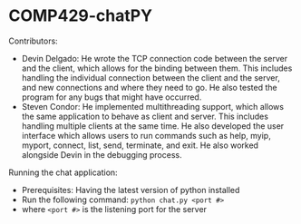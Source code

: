 # COMP429-chatPY
Contributors:
 - Devin Delgado: He wrote the TCP connection code between the server and the client, which
   allows for the binding between them. This includes handling the individual connection between the client and the server, and new connections and where they need to go. He also tested the program for any bugs that might have occurred.
 - Steven Condor: He implemented multithreading support, which allows the same application to
   behave as client and server. This includes handling multiple clients at the same time. He also developed the user interface which allows users to run commands such as help, myip, myport, connect, list, send, terminate, and exit. He also worked alongside Devin in the debugging process.

Running the chat application:
 - Prerequisites: Having the latest version of python installed
 - Run the following command: 
 `python chat.py <port #>`
 - where `<port #>` is the listening port for the server